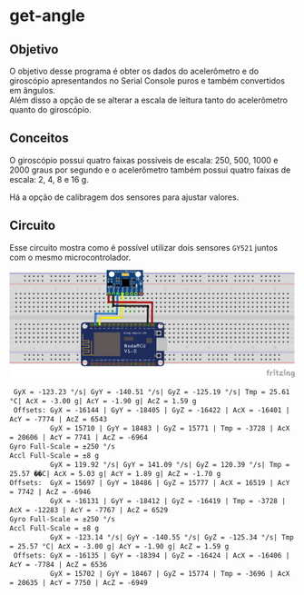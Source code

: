 # get-angle

## Objetivo

O objetivo desse programa é obter os dados do acelerômetro e do giroscópio apresentandos no Serial Console puros e também convertidos em ângulos.  
Além disso a opção de se alterar a escala de leitura tanto do acelerômetro quanto do giroscópio.

## Conceitos

O giroscópio possui quatro faixas possíveis de escala: 250, 500, 1000 e 2000 graus por segundo e o acelerômetro também possui quatro faixas de escala: 2, 4, 8 e 16 g.

Há a opção de calibragem dos sensores para ajustar valores.

## Circuito

Esse circuito mostra como é possível utilizar dois sensores `GY521` juntos com o mesmo microcontrolador.

![image](./gy521.png)

```
 GyX = -123.23 °/s| GyY = -140.51 °/s| GyZ = -125.19 °/s| Tmp = 25.61 °C| AcX = -3.00 g| AcY = -1.90 g| AcZ = 1.59 g
 Offsets: GyX = -16144 | GyY = -18405 | GyZ = -16422 | AcX = -16401 | AcY = -7774 | AcZ = 6543
          GyX = 15710 | GyY = 18483 | GyZ = 15771 | Tmp = -3728 | AcX = 20606 | AcY = 7741 | AcZ = -6964
Gyro Full-Scale = ±250 °/s
Accl Full-Scale = ±8 g
          GyX = 119.92 °/s| GyY = 141.09 °/s| GyZ = 120.39 °/s| Tmp = 25.57 ��C| AcX = 5.03 g| AcY = 1.89 g| AcZ = -1.70 g
Offsets:  GyX = 15697 | GyY = 18486 | GyZ = 15777 | AcX = 16519 | AcY = 7742 | AcZ = -6946
          GyX = -16131 | GyY = -18412 | GyZ = -16419 | Tmp = -3728 | AcX = -12283 | AcY = -7767 | AcZ = 6529
Gyro Full-Scale = ±250 °/s
Accl Full-Scale = ±8 g
          GyX = -123.14 °/s| GyY = -140.55 °/s| GyZ = -125.34 °/s| Tmp = 25.57 °C| AcX = -3.00 g| AcY = -1.90 g| AcZ = 1.59 g
 Offsets: GyX = -16135 | GyY = -18394 | GyZ = -16424 | AcX = -16406 | AcY = -7784 | AcZ = 6536
          GyX = 15702 | GyY = 18467 | GyZ = 15774 | Tmp = -3696 | AcX = 20635 | AcY = 7750 | AcZ = -6949
```
